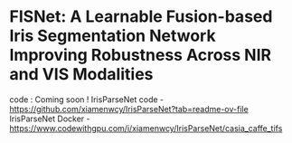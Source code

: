 # FISNet: A Learnable Fusion-based Iris Segmentation Network Improving Robustness Across NIR and VIS Modalities
code : Coming soon !
IrisParseNet code - https://github.com/xiamenwcy/IrisParseNet?tab=readme-ov-file
IrisParseNet Docker -  https://www.codewithgpu.com/i/xiamenwcy/IrisParseNet/casia_caffe_tifs
